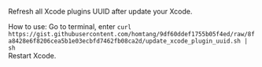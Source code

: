 Refresh all Xcode plugins UUID after update your Xcode.

How to use:
Go to terminal, enter  `curl https://gist.githubusercontent.com/homtang/9df60ddef1755b05f4ed/raw/8fa8428e6f8206cea5b1e03ecbfd7462fb08ca2d/update_xcode_plugin_uuid.sh | sh`  
Restart Xcode.